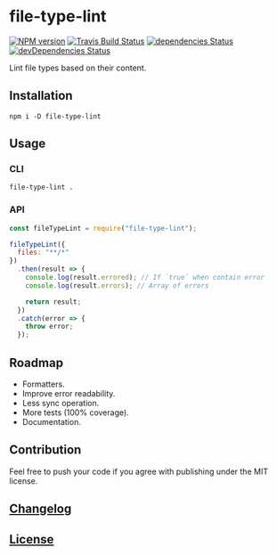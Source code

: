 # file-type-lint

[![NPM version](https://img.shields.io/npm/v/file-type-lint.svg)](https://www.npmjs.org/package/file-type-lint)
[![Travis Build Status](https://img.shields.io/travis/itgalaxy/file-type-lint/master.svg?label=build)](https://travis-ci.org/itgalaxy/file-type-lint)
[![dependencies Status](https://david-dm.org/itgalaxy/file-type-lint/status.svg)](https://david-dm.org/itgalaxy/file-type-lint)
[![devDependencies Status](https://david-dm.org/itgalaxy/file-type-lint/dev-status.svg)](https://david-dm.org/itgalaxy/file-type-lint?type=dev)

Lint file types based on their content.

## Installation

```shell
npm i -D file-type-lint
```

## Usage

### CLI

```shell
file-type-lint .
```

### API

```js
const fileTypeLint = require("file-type-lint");

fileTypeLint({
  files: "**/*"
})
  .then(result => {
    console.log(result.errored); // If `true` when contain error
    console.log(result.errors); // Array of errors

    return result;
  })
  .catch(error => {
    throw error;
  });
```

## Roadmap

- Formatters.
- Improve error readability.
- Less sync operation.
- More tests (100% coverage).
- Documentation.

## Contribution

Feel free to push your code if you agree with publishing under the MIT license.

## [Changelog](CHANGELOG.md)

## [License](LICENSE)
